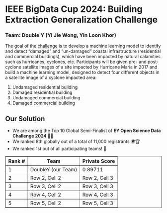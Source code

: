 # IEEE BigData Cup 2024: Building Extraction Generalization Challenge

### Team: Double Y (Yi Jie Wong, Yin Loon Khor)

The goal of the [challenge](https://challenge.ey.com/challenges/tropical-cyclone-damage-assessment-lrrno2xm) is to develop a machine learning model to identify and detect “damaged” and “un-damaged” coastal infrastructure (residential and commercial buildings), which have been impacted by natural calamities such as hurricanes, cyclones, etc. Participants will be given pre- and post-cyclone satellite images of a site impacted by Hurricane Maria in 2017 and build a machine learning model, designed to detect four different objects in a satellite image of a cyclone impacted area:
1. Undamaged residential building
2. Damaged residential building
3. Undamaged commercial building
4. Damaged commercial building

## Our Solution

- We are among the Top 10 Global Semi-Finalist of **EY Open Science Data Challenge 2024** 🎉🥳 </br>
- We ranked 8th globally out of a total of 11,000 registrants 🌍🏆 </br>
- We ranked 1st out of all participating teams! 🏅

<!DOCTYPE html>
<html lang="en">
<head>
    <meta charset="UTF-8">
    <meta name="viewport" content="width=device-width, initial-scale=1.0">
    <title>6x3 Table</title>
</head>
<body>
    <table border="1">
        <tr>
            <th>Rank #</th>
            <th>Team</th>
            <th>Private Score</th>
        </tr>
        <tr>
            <td>1</td>
            <td>DoubleY (our Team)</td>
            <td>0.89711</td>
        </tr>
        <tr>
            <td>2</td>
            <td>Row 2, Cell 2</td>
            <td>Row 2, Cell 3</td>
        </tr>
        <tr>
            <td>3</td>
            <td>Row 3, Cell 2</td>
            <td>Row 3, Cell 3</td>
        </tr>
        <tr>
            <td>4</td>
            <td>Row 4, Cell 2</td>
            <td>Row 4, Cell 3</td>
        </tr>
        <tr>
            <td>5</td>
            <td>Row 5, Cell 2</td>
            <td>Row 5, Cell 3</td>
        </tr>
    </table>
</body>
</html>
